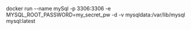 docker run --name mySql -p 3306:3306 -e MYSQL_ROOT_PASSWORD=my_secret_pw -d -v mysqldata:/var/lib/mysql mysql:latest